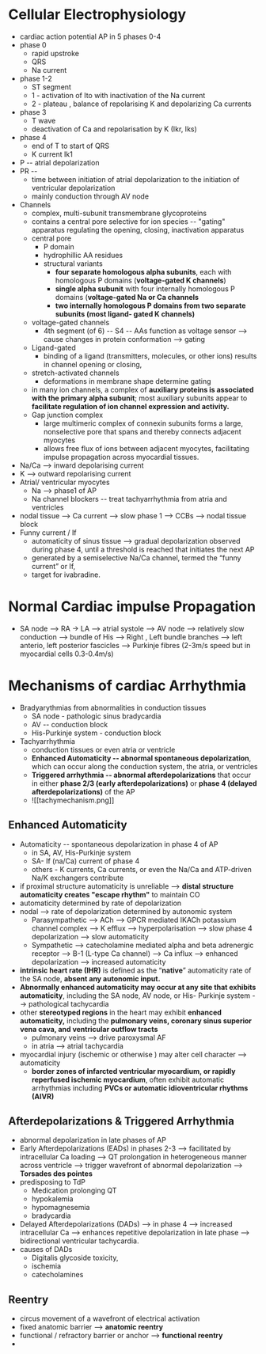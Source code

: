 # Cellular Electrophysiology 
- cardiac action potential AP in 5 phases 0-4 
- phase 0 
	- rapid upstroke 
	- QRS 
	- Na current 
- phase 1-2 
	- ST segment 
	- 1 - activation of Ito with inactivation of the Na current
	- 2 - plateau , balance of repolarising K and depolarizing Ca currents 
- phase 3 
	- T wave 
	- deactivation of Ca and repolarisation by K (Ikr, Iks)
- phase 4 
	- end of T to start of QRS 
	- K current Ik1 
- P -- atrial depolarization 
- PR -- 
	- time between initiation of atrial depolarization to the initiation of ventricular depolarization
	- mainly conduction through AV node 
- Channels 
	- complex, multi-subunit transmembrane glycoproteins 
	- contains a central pore selective for ion species -- "gating" apparatus regulating the opening, closing, inactivation apparatus 
	- central pore 
		- P domain 
		- hydrophillic AA residues 
		- structural variants 
			- **four separate homologous alpha subunits**, each with homologous P domains (**voltage-gated K channels**)
			- **single alpha subunit** with four internally homologous P domains (**voltage-gated Na or Ca channels** 
			- **two internally homologous P domains from two separate subunits (most ligand- gated K channels)** 
	- voltage-gated channels 
		- 4th segment (of 6) -- S4 -- AAs function as voltage sensor --> cause changes in protein conformation --> gating 
	- Ligand-gated 
		- binding of a ligand (transmitters, molecules, or other ions) results in channel opening or closing, 
	- stretch-activated channels
		- deformations in membrane shape determine gating 
	- in many ion channels, a complex of **auxiliary proteins is associated with the primary alpha subunit**; most auxiliary subunits appear to **facilitate regulation of ion channel expression and activity.** 
	- Gap junction complex 
		- large multimeric complex of connexin subunits forms a large, nonselective pore that spans and thereby connects adjacent myocytes 
		- allows free flux of ions between adjacent myocytes, facilitating impulse propagation across myocardial tissues. 
- Na/Ca --> inward depolarising current 
- K --> outward repolarising current 
- Atrial/ ventricular myocytes 
	- Na --> phase1 of AP 
	- Na channel blockers -- treat tachyarrhythmia from atria and ventricles 
- nodal tissue --> Ca current --> slow phase 1 --> CCBs --> nodal tissue block 
- Funny current / If 
	- automaticity of sinus tissue --> gradual depolarization observed during phase 4, until a threshold is reached that initiates the next AP 
	- generated by a semiselective Na/Ca channel, termed the “funny current” or If, 
	- target for ivabradine.
# Normal Cardiac impulse Propagation 
- SA node --> RA -> LA --> atrial systole --> AV node --> relatively slow conduction --> bundle of His --> Right , Left bundle branches --> left anterio, left posterior fascicles --> Purkinje fibres (2-3m/s speed but in myocardial cells 0.3-0.4m/s)
# Mechanisms of cardiac Arrhythmia 
- Bradyarythmias from abnormalities in conduction tissues 
	- SA node - pathologic sinus bradycardia 
	- AV -- conduction block 
	- His-Purkinje system - conduction block 
- Tachyarrhythmia 
	- conduction tissues or even atria or ventricle 
	- **Enhanced Automaticity -- abnormal spontaneous depolarization**, which can occur along the conduction system, the atria, or ventricles
	- **Triggered arrhythmia -- abnormal afterdepolarizations** that occur in either **phase 2/3 (early afterdepolarizations)** or **phase 4 (delayed afterdepolarizations)** of the AP
	- ![[tachymechanism.png]]
## Enhanced Automaticity 
- Automaticity -- spontaneous depolarization in phase 4 of AP 
	- in SA, AV, His-Purkinje system 
	- SA- If (na/Ca) current of phase 4
	- others - K currents, Ca currents, or even the Na/Ca and ATP-driven Na/K exchangers contribute
- if proximal structure automaticity is unreliable --> **distal structure automaticity creates "escape rhythm"** to maintain CO 
- automaticity determined by rate of depolarization 
- nodal --> rate of depolarization determined by autonomic system 
	- Parasympathetic --> ACh --> GPCR mediated IKACh potassium channel complex --> K efflux --> hyperpolarisation --> slow phase 4 depolarization --> slow automaticity 
	- Sympathetic --> catecholamine mediated alpha and beta adrenergic receptor --> B-1 (L-type Ca channel) --> Ca influx --> enhanced depolarization --> increased automaticity 
- **intrinsic heart rate (IHR)** is defined as the “**native**” automaticity rate of the SA node, **absent any autonomic input.** 
- **Abnormally enhanced automaticity may occur at any site that exhibits automaticity**, including the SA node, AV node, or His- Purkinje system --> pathological tachycardia 
- other **stereotyped regions** in the heart may exhibit **enhanced automaticity,** including the **pulmonary veins, coronary sinus superior vena cava, and ventricular outflow tracts** 
	- pulmonary veins --> drive paroxysmal AF 
	- in atria --> atrial tachycardia 
- myocardial injury (ischemic or otherwise ) may alter cell character --> automaticity 
	- **border zones of infarcted ventricular myocardium, or rapidly reperfused ischemic myocardium**, often exhibit automatic arrhythmias including **PVCs or automatic idioventricular rhythms (AIVR)**
## Afterdepolarizations & Triggered Arrhythmia 
- abnormal depolarization in late phases of AP 
- Early Afterdepolarizations (EADs) in phases 2-3 --> facilitated by intracellular Ca loading --> QT prolongation in heterogeneous manner across ventricle --> trigger wavefront of abnormal depolarization --> **Torsades des pointes** 
- predisposing to TdP 
	- Medication prolonging QT 
	- hypokalemia 
	- hypomagnesemia 
	- bradycardia 
- Delayed Afterdepolarizations (DADs) --> in phase 4 --> increased intracellular Ca --> enhances repetitive depolarization in late phase --> bidirectional ventricular tachycardia. 
- causes of DADs 
	- Digitalis glycoside toxicity, 
	- ischemia 
	- catecholamines 
## Reentry 
- circus movement of a wavefront of electrical activation 
- fixed anatomic barrier --> **anatomic reentry** 
- functional / refractory barrier or anchor --> **functional reentry**  
- 
